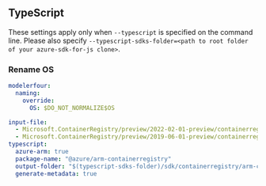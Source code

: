 ## TypeScript

These settings apply only when `--typescript` is specified on the command line.
Please also specify `--typescript-sdks-folder=<path to root folder of your azure-sdk-for-js clone>`.

### Rename OS
```yaml
modelerfour:
  naming:
    override:
      OS: $DO_NOT_NORMALIZE$OS
```

``` yaml $(typescript)
input-file:
  - Microsoft.ContainerRegistry/preview/2022-02-01-preview/containerregistry.json
  - Microsoft.ContainerRegistry/preview/2019-06-01-preview/containerregistry_build.json
typescript:
  azure-arm: true
  package-name: "@azure/arm-containerregistry"
  output-folder: "$(typescript-sdks-folder)/sdk/containerregistry/arm-containerregistry"
  generate-metadata: true
```
